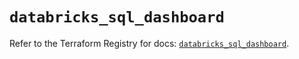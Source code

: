 # `databricks_sql_dashboard`

Refer to the Terraform Registry for docs: [`databricks_sql_dashboard`](https://registry.terraform.io/providers/databricks/databricks/1.74.0/docs/resources/sql_dashboard).
